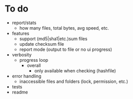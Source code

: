 # To do

- report/stats
  - how many files, total bytes, avg speed, etc.
- features
  - support (md5|sha1|etc.)sum files
  - update checksum file
  - report mode (output to file or no ui progress)
- verbosity
  - progress loop
    - overall
      - only available when checking (hashfile)
- error handling
  - inaccessible files and folders (lock, permission, etc.)
- tests
- readme
